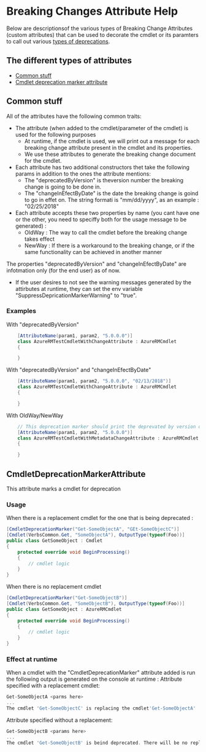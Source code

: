 # Breaking Changes Attribute Help

Below are descriptionsof the various types of Breaking Change Attributes (custom attributes) that can be used to decorate the cmdlet or its paramters to call out various [types of deprecations](https://github.com/praries880/azure-powershell/blob/breakingchangeattribute/documentation/breaking-changes/breaking-changes-definition.md).

## The different types of attributes

- [Common stuff](#common-stuff)
- [Cmdlet deprecation marker attribute](#cmdletdeprecationmarkerattribute)

## Common stuff

All of the attributes have the following common traits:
- The attribute (when added to the cmdlet/parameter of the cmdlet) is used for the following purposes
  - At runtime, if the cmdlet is used, we will print out a message for each breaking change attribute present in the cmdlet and its properties.
  - We use these attributes to generate the breaking change document for the cmdlet.
- Each attribute has two additional constructors thet take the following params in addition to the ones the attribute mentions:
  - The "deprecatedByVersion" is theversion number the breaking change is going to be done in.
  - The "changeInEfectByDate" is the date the breaking change is goind to go in effet on. The string formati is "mm/dd/yyyy", as an example : "02/25/2018"
- Each attribute accepts these two properties by name (you cant have one or the other, you need to speciffy both for the usage message to be generated) :
   - OldWay : The way to call the cmdlet before the breaking change takes effect
   - NewWay : If there is a workaround to the breaking change, or if the same functionality can be achieved in another manner

The properties "deprecatedByVersion" and "changeInEfectByDate" are infotmation only (for the end user) as of now.

- If the user desires to not see the warning messages generated by the attirbutes at runtime, they can set the env variable "SuppressDepricationMarkerWarning" to "true".


### Examples
With "deprecatedByVersion"
```cs
    [AttributeName(param1, param2, "5.0.0.0")]
    class AzureRMTestCmdletWithChangeAttribute : AzureRMCmdlet
    {

    }
```

With "deprecatedByVersion" and "changeInEfectByDate"
```cs
    [AttributeName(param1, param2, "5.0.0.0", "02/13/2018")]
    class AzureRMTestCmdletWithChangeAttribute : AzureRMCmdlet
    {

    }
```

With OldWay/NewWay
```cs
    // This deprecation marker should print the deprevated by version only in the message
    [AttributeName(param1, param2, "5.0.0.0")]
    class AzureRMTestCmdletWithMetadataChangeAttribute : AzureRMCmdlet
    {

    }
```

## CmdletDeprecationMarkerAttribute

This attribute marks a cmdlet for deprecation

### Usage

When there is a replacement cmdlet for the one that is being deprecated :
```cs
[CmdletDeprecationMarker("Get-SomeObjectA", "GEt-SomeObjectC")]
[Cmdlet(VerbsCommon.Get, "SomeObjectA"), OutputType(typeof(Foo))]
public class GetSomeObject : Cmdlet
{
    protected override void BeginProcessing()
    {
        // cmdlet logic
    }
}
```

When there is no replacement cmdlet
```cs
[CmdletDeprecationMarker("Get-SomeObjectB")]
[Cmdlet(VerbsCommon.Get, "SomeObjectB"), OutputType(typeof(Foo))]
public class GetSomeObject : AzureRMCmdlet
{
    protected override void BeginProcessing()
    {
        // cmdlet logic
    }
}
```

### Effect at runtime

When a cmdlet with the "CmdletDeprecationMarker" attribute added is run the following output is generated on the console at runtime :
Attribute specified with a replacement cmdlet:
```powershell
Get-SomeObjectA <parms here>
...
The cmdlet 'Get-SomeObjectC' is replacing the cmdlet'Get-SomeObjectA'
```

Attribute specified without a replacement:
```powershell
Get-SomeObjectB <params here>
...
The cmdlet 'Get-SomeObjectB' is beind deprecated. There will be no replacement for it.
```